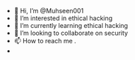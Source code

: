 - 👋 Hi, I’m @Muhseen001
- 👀 I’m interested in ethical hacking
- 🌱 I’m currently learning ethical hacking
- 💞️ I’m looking to collaborate on security
- 📫 How to reach me .
- 

<!---
Muhseen001/Muhseen001 is a ✨ special ✨ repository because its `README.md` (this file) appears on your GitHub profile.
You can click the Preview link to take a look at your changes.
--->
